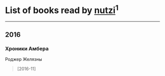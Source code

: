 # List of books read by [nutzi](http://vk.com/id197654375)<sup>1</sup>
---

## 2016

### Хроники Амбера
Роджер Желязны
> [2016-11] 



